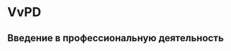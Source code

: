 # VvPD
Введение в профессиональную деятельность  
----------------------------------------------------------------------------------------------------------------------------------------------------------------
